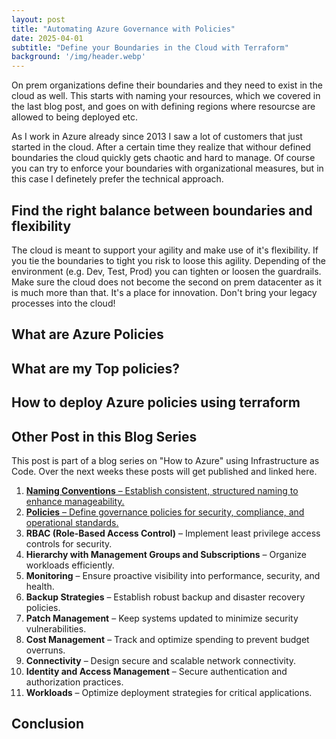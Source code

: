 ```yaml
---
layout: post
title: "Automating Azure Governance with Policies"
date: 2025-04-01
subtitle: "Define your Boundaries in the Cloud with Terraform"
background: '/img/header.webp'
---
```


On prem organizations define their boundaries and they need to exist in the cloud as well. This starts with naming your resources, which we covered in the last blog post, and goes on with defining regions where resourcse are allowed to being deployed etc.

As I work in Azure already since 2013 I saw a lot of customers that just started in the cloud. After a certain time they realize that withour defined boundaries the cloud quickly gets chaotic and hard to manage. Of course you can try to enforce your boundaries with organizational measures, but in this case I definetely prefer the technical approach.

## Find the right balance between boundaries and flexibility

The cloud is meant to support your agility and make use of it's flexibility. If you tie the boundaries to tight you risk to loose this agility. Depending of the environment (e.g. Dev, Test, Prod) you can tighten or loosen the guardrails. Make sure the cloud does not become the second on prem datacenter as it is much more than that. It's a place for innovation. Don't bring your legacy processes into the cloud!

## What are Azure Policies

## What are my Top policies?

## How to deploy Azure policies using terraform

## Other Post in this Blog Series

This post is part of a blog series on "How to Azure" using Infrastructure as Code. Over the next weeks these posts will get published and linked here.

1. [**Naming Conventions** – Establish consistent, structured naming to enhance manageability.](../_posts/2025-03-09-automating-azure-naming-policy-avoiding-chaos-in-the-cloud-with-terraform.md)
2. [**Policies** – Define governance policies for security, compliance, and operational standards.](../_posts/2025-04-01-automating-azure-governance-with-policies-define-your-boundaries-in-the-cloud-with-terraform.md)
3. **RBAC (Role-Based Access Control)** – Implement least privilege access controls for security.
4. **Hierarchy with Management Groups and Subscriptions** – Organize workloads efficiently.
5. **Monitoring** – Ensure proactive visibility into performance, security, and health.
6. **Backup Strategies** – Establish robust backup and disaster recovery policies.
7. **Patch Management** – Keep systems updated to minimize security vulnerabilities.
8. **Cost Management** – Track and optimize spending to prevent budget overruns.
9. **Connectivity** – Design secure and scalable network connectivity.
10. **Identity and Access Management** – Secure authentication and authorization practices.
11. **Workloads** – Optimize deployment strategies for critical applications.

## Conclusion
